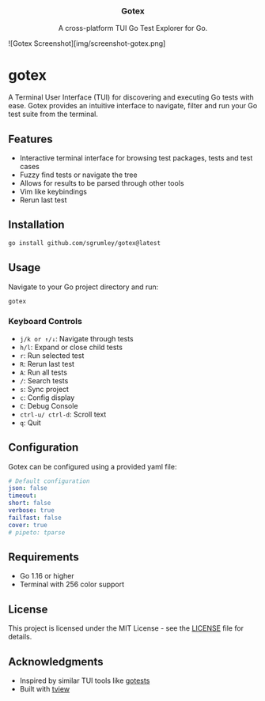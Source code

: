 <div align="center">
  <h3 align="center">Gotex</h3>
  <p align="center">
        A cross-platform TUI Go Test Explorer for Go.
  </p>
</div>

![Gotex Screenshot][img/screenshot-gotex.png]

# gotex

A Terminal User Interface (TUI) for discovering and executing Go tests with ease. Gotex provides an intuitive interface to navigate, filter and run your Go test suite from the terminal.

## Features

- Interactive terminal interface for browsing test packages, tests and test cases
- Fuzzy find tests or navigate the tree
- Allows for results to be parsed through other tools
- Vim like keybindings
- Rerun last test

## Installation

```bash
go install github.com/sgrumley/gotex@latest
```

## Usage

Navigate to your Go project directory and run:

```bash
gotex
```

### Keyboard Controls

- `j/k or ↑/↓`: Navigate through tests
- `h/l`: Expand or close child tests
- `r`: Run selected test
- `R`: Rerun last test
- `A`: Run all tests
- `/`: Search tests
- `s`: Sync project
- `c`: Config display
- `C`: Debug Console
- `ctrl-u/ ctrl-d`: Scroll text
- `q`: Quit


## Configuration

Gotex can be configured using a provided yaml file:

```yaml
# Default configuration
json: false
timeout:
short: false
verbose: true
failfast: false
cover: true
# pipeto: tparse

```

## Requirements

- Go 1.16 or higher
- Terminal with 256 color support

## License

This project is licensed under the MIT License - see the [LICENSE](LICENSE) file for details.

## Acknowledgments

- Inspired by similar TUI tools like [gotests](https://github.com/cweill/gotests)
- Built with [tview](https://github.com/rivo/tview)

